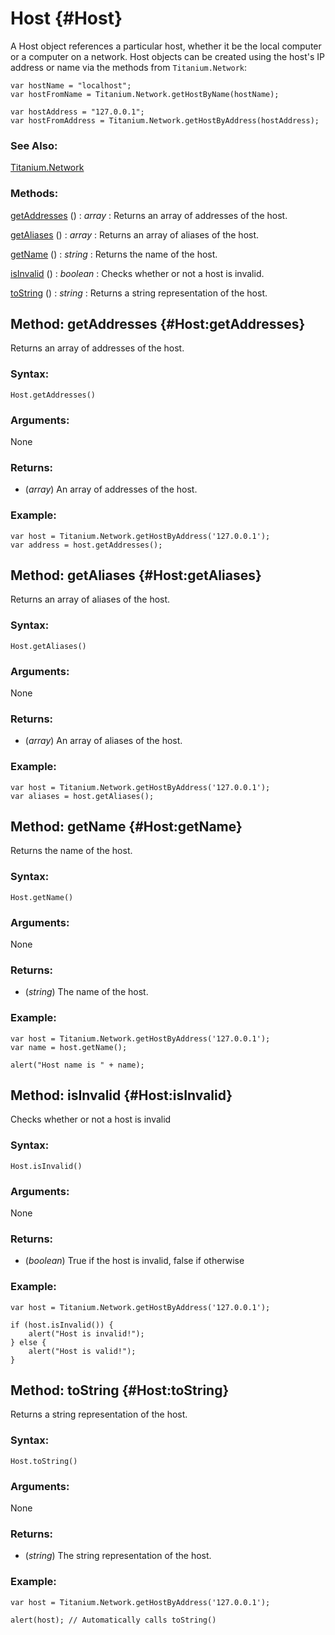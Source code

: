 Host {#Host}
============

A Host object references a particular host, whether it be the local computer or a computer on a network. Host objects can be created using the host's IP address or name via the methods from `Titanium.Network`:

	var hostName = "localhost";
	var hostFromName = Titanium.Network.getHostByName(hostName);
	
	var hostAddress = "127.0.0.1";
	var hostFromAddress = Titanium.Network.getHostByAddress(hostAddress);

### See Also:

[Titanium.Network][]

### Methods:

[getAddresses][] () : *array*
: Returns an array of addresses of the host.

[getAliases][] () : *array*
: Returns an array of aliases of the host.

[getName][] () : *string*
: Returns the name of the host.

[isInvalid][] () : *boolean*
: Checks whether or not a host is invalid.

[toString][] () : *string*
: Returns a string representation of the host.



Method: getAddresses {#Host:getAddresses}
-----------------------------------------

Returns an array of addresses of the host.

### Syntax:

	Host.getAddresses()

### Arguments:

None

### Returns:

- (*array*) An array of addresses of the host.

### Example:

	var host = Titanium.Network.getHostByAddress('127.0.0.1');
	var address = host.getAddresses();



Method: getAliases {#Host:getAliases}
-----------------------------------------

Returns an array of aliases of the host.

### Syntax:

	Host.getAliases()

### Arguments:

None

### Returns:

- (*array*) An array of aliases of the host.

### Example:

	var host = Titanium.Network.getHostByAddress('127.0.0.1');
	var aliases = host.getAliases();



Method: getName {#Host:getName}
-----------------------------------------

Returns the name of the host.

### Syntax:

	Host.getName()

### Arguments:

None

### Returns:

- (*string*) The name of the host.

### Example:

	var host = Titanium.Network.getHostByAddress('127.0.0.1');
	var name = host.getName();
	
	alert("Host name is " + name);



Method: isInvalid {#Host:isInvalid}
-----------------------------------

Checks whether or not a host is invalid

### Syntax:

	Host.isInvalid()

### Arguments:

None

### Returns:

- (*boolean*) True if the host is invalid, false if otherwise

### Example:

	var host = Titanium.Network.getHostByAddress('127.0.0.1');
	
	if (host.isInvalid()) {
		alert("Host is invalid!");
	} else {
		alert("Host is valid!");
	}



Method: toString {#Host:toString}
---------------------------------

Returns a string representation of the host.

### Syntax:

	Host.toString()

### Arguments:

None

### Returns:

- (*string*) The string representation of the host.

### Example:

	var host = Titanium.Network.getHostByAddress('127.0.0.1');
	
	alert(host); // Automatically calls toString()



[getAddresses]: #Host:getAddresses
[getAliases]: #Host:getAliases
[getName]: #Host:getName
[isInvalid]: #Host:isInvalid
[toString]: #Host:toString

[Titanium.Network]: /Network/Titanium.Network